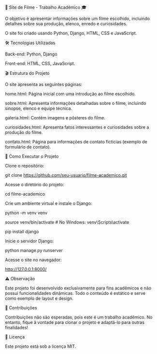 🎥 Site de Filme - Trabalho Acadêmico 🎓

O objetivo é apresentar informações sobre um filme escolhido, incluindo detalhes sobre sua produção, elenco, enredo e curiosidades. 

O site foi criado usando Python, Django, HTML, CSS e JavaScript.

🛠 Tecnologias Utilizadas

Back-end: Python, Django

Front-end: HTML, CSS, JavaScript.


🎬 Estrutura do Projeto

O site apresenta as seguintes páginas:

home.html: Página inicial com uma introdução ao filme escolhido.

sobre.html: Apresenta informações detalhadas sobre o filme, incluindo sinopse, elenco e equipe técnica.

galeria.html: Contém imagens e pôsteres do filme.

curiosidades.html: Apresenta fatos interessantes e curiosidades sobre a produção do filme.

contato.html: Página para informações de contato fictícias (exemplo de formulário de contato).

🚀 Como Executar o Projeto

Clone o repositório:

git clone https://github.com/seu-usuario/filme-academico.git

Acesse o diretório do projeto:

cd filme-academico

Crie um ambiente virtual e instale o Django:

python -m venv venv

source venv/bin/activate  # No Windows: venv\Scripts\activate

pip install django

Inicie o servidor Django:

python manage.py runserver

Acesse o site no navegador:

http://127.0.0.1:8000/

⚠️ Observação

Este projeto foi desenvolvido exclusivamente para fins acadêmicos e não possui funcionalidades dinâmicas. Todo o conteúdo é estático e serve como exemplo de layout e design.

🌟 Contribuições

Contribuições não são esperadas, pois este é um trabalho acadêmico. No entanto, fique à vontade para clonar o projeto e adaptá-lo para outras finalidades!

📄 Licença

Este projeto está sob a licença MIT.
